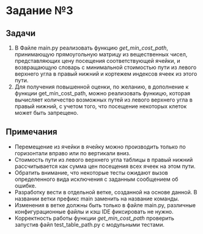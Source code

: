 # Задание №3
## Задачи  
1. В Файле main.py реализовать функцию *get_min_cost_path*, принимающую 
прямоугольную матрицу из вещественных чисел, представляющих цену посещения 
соответствующей ячейки, и возвращающую словарь с минимальной стоимостью пути из 
левого верхнего угла в правый нижний и кортежем индексов ячеек из этого пути.
2. Для получения повышенной оценки, по желанию, в дополнение к функции 
get_min_cost_path, можно реализовать функицю, которая вычисляет количество 
возможных путей из левого верхнего угла в правый нижний, с учетом того, что 
посещение некоторых клеток может быть запрещено.  
## Примечания 
- Перемещение из ячейки в ячейку можно производить только по горизонтали вправо 
или по вертикали вниз.
- Стоимость пути из левого верхнего угла таблицы в правый нижний рассчитывается 
как сумма цен посещения всех ячеек на этом пути.
- Обратить внимание, что некоторые тесты ожидают вызов определенного вида 
исключения с заданным сообщением об ошибке.
- Разработку вести в отдельной ветке, созданной на основе данной. В названии 
ветки префикс main заменить на название команды.
- Изменения в ветке должны быть только в файле main.py, различные 
конфигурационные файлы и кэш IDE фиксировать не нужно.
- Корректность работы функции *get_min_cost_path* проверить запустив файл 
test_table_path.py с модульными тестами.